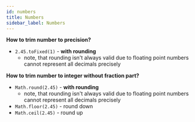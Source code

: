 ```yaml
---
id: numbers
title: Numbers
sidebar_label: Numbers
---
```


**How to trim number to precision?**

- `2.45.toFixed(1)` - **with rounding**
  - note, that rounding isn't always valid due to floating point numbers cannot represent all decimals precisely

**How to trim number to integer without fraction part?**

- `Math.round(2.45)` - **with rounding**
  - note, that rounding isn't always valid due to floating point numbers cannot represent all decimals precisely
- `Math.floor(2.45)` - round down
- `Math.ceil(2.45)` - round up